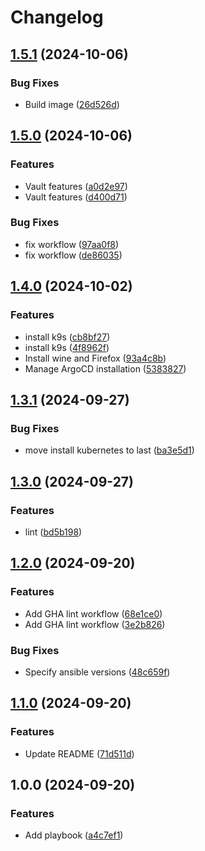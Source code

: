 # Changelog

## [1.5.1](https://github.com/wsams/popos-playbook/compare/v1.5.0...v1.5.1) (2024-10-06)


### Bug Fixes

* Build image ([26d526d](https://github.com/wsams/popos-playbook/commit/26d526dcfb668c5534451fe26e5390ec0fa0a2ab))

## [1.5.0](https://github.com/wsams/popos-playbook/compare/v1.4.0...v1.5.0) (2024-10-06)


### Features

* Vault features ([a0d2e97](https://github.com/wsams/popos-playbook/commit/a0d2e97054ef3d6a41581e2e3f98c9ecd49a4e94))
* Vault features ([d400d71](https://github.com/wsams/popos-playbook/commit/d400d71b492148535205badea4b044933976ce35))


### Bug Fixes

* fix workflow ([97aa0f8](https://github.com/wsams/popos-playbook/commit/97aa0f87ddf4440a4fa345910825882bb274bd0f))
* fix workflow ([de86035](https://github.com/wsams/popos-playbook/commit/de86035884c60d185931ef6bc4a103f40a078cc6))

## [1.4.0](https://github.com/wsams/popos-playbook/compare/v1.3.1...v1.4.0) (2024-10-02)


### Features

* install k9s ([cb8bf27](https://github.com/wsams/popos-playbook/commit/cb8bf27ddfed3ad2984337ea5819699b0a821fad))
* install k9s ([4f8962f](https://github.com/wsams/popos-playbook/commit/4f8962f4f6133d29d4480ab95f8be4fd5b94f4c1))
* Install wine and Firefox ([93a4c8b](https://github.com/wsams/popos-playbook/commit/93a4c8b7630206ab3db616ac01218fbe998fd1b2))
* Manage ArgoCD installation ([5383827](https://github.com/wsams/popos-playbook/commit/538382721c6fe524091ed64fda0cdc4c2c777c3a))

## [1.3.1](https://github.com/wsams/popos-playbook/compare/v1.3.0...v1.3.1) (2024-09-27)


### Bug Fixes

* move install kubernetes to last ([ba3e5d1](https://github.com/wsams/popos-playbook/commit/ba3e5d132cfa517ee76577becb3656b29c85117d))

## [1.3.0](https://github.com/wsams/popos-playbook/compare/v1.2.0...v1.3.0) (2024-09-27)


### Features

* lint ([bd5b198](https://github.com/wsams/popos-playbook/commit/bd5b198bc118d5a8b4dc12184b6730fa227ceeec))

## [1.2.0](https://github.com/wsams/popos-playbook/compare/v1.1.0...v1.2.0) (2024-09-20)


### Features

* Add GHA lint workflow ([68e1ce0](https://github.com/wsams/popos-playbook/commit/68e1ce0faec9e8069468a500aec769afd2d911a0))
* Add GHA lint workflow ([3e2b826](https://github.com/wsams/popos-playbook/commit/3e2b82600a3511ed7aa51e147e3ff56a3b2c30ff))


### Bug Fixes

* Specify ansible versions ([48c659f](https://github.com/wsams/popos-playbook/commit/48c659f35dd8f90cd1e637d2eb14b5a69d13bcb5))

## [1.1.0](https://github.com/wsams/popos-playbook/compare/v1.0.0...v1.1.0) (2024-09-20)


### Features

* Update README ([71d511d](https://github.com/wsams/popos-playbook/commit/71d511d648c93c187bc2b1ab21d18cb8108b9c52))

## 1.0.0 (2024-09-20)


### Features

* Add playbook ([a4c7ef1](https://github.com/wsams/popos-playbook/commit/a4c7ef17c9b8085c4e4eafce53e6c6d6c3eb7b56))
